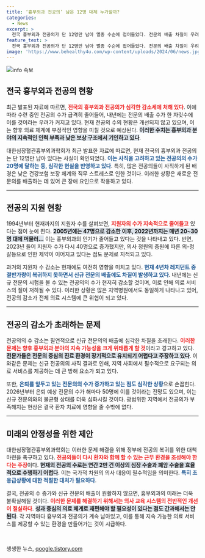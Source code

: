 ```yaml
---
title: ‘흉부외과 전공의’ 남은 12명 대체 누가할까?
categories:
  - News
excerpt: >
  전국 흉부외과 전공의가 단 12명만 남아 멸종 수순에 접어들었다. 전문의 배출 차질이 우려되는 가운데, 의료 시스템의 위기가 현실로! 정부의 대책 마련이 시급하다.
feature_text: >
  전국 흉부외과 전공의가 단 12명만 남아 멸종 수순에 접어들었다. 전문의 배출 차질이 우려되는 가운데, 의료 시스템의 위기가 현실로! 정부의 대책 마련이 시급하다.
image: 'https://www.behealthy4u.com/wp-content/uploads/2024/06/news.jpg'
---
```


<p><img src="https://www.behealthy4u.com/wp-content/uploads/2024/06/news.jpg" alt="info 속보" /></p>

<h2 data-ke-size="size26">전국 흉부외과 전공의 현황</h2>

<p data-ke-size="size16">최근 발표된 자료에 따르면, <b><span style="color: #ee2323;">전국의 흉부외과 전공의가 심각한 감소세에 처해 있다</span></b>. 이에 따라 수련 중인 전공의 수가 급격히 줄어들어, 내년에는 전문의 배출 수가 한 자릿수에 이를 것이라는 우려가 커지고 있다. 현재 전공의 수의 현황은 개선되지 않고 있으며, 이는 향후 의료 체계에 부정적인 영향을 미칠 것으로 예상된다. <b><span style="background-color: #21538527;">이러한 수치는 흉부외과 분야의 지속적인 인력 부족과 낮은 보상 구조에서 기인하고 있다</span></b>.</p>

<p data-ke-size="size16">대한심장혈관흉부외과학회가 최근 발표한 자료에 따르면, 현재 전국의 흉부외과 전공의는 단 12명만 남아 있다는 사실이 확인되었다. <b><span style="color: #1a5490;">이는 사직을 고려하고 있는 전공의의 수가 20명에 달하는 등, 심각한 현실을 반영하고 있다</span></b>. 특히, 많은 전공의들이 사직하게 된 배경은 낮은 건강보험 보장 체계와 직무 스트레스로 인한 것이다. 이러한 상황은 새로운 전문의를 배출하는 데 있어 큰 장애 요인으로 작용하고 있다.</p>

<hr>

<h2 data-ke-size="size26">전공의 지원 현황</h2>

<p data-ke-size="size16">1994년부터 현재까지의 지원자 수를 살펴보면, <b><span style="color: #ee2323;">지원자의 수가 지속적으로 줄어들고</span></b> 있다는 점이 눈에 띈다. <b><span style="background-color: #21538527;">2005년에는 47명으로 감소한 이후, 2022년까지는 매년 20~30명 대에 머물러...</span></b> 이는 흉부외과의 인기가 줄어들고 있다는 것을 나타내고 있다. 반면, 2023년 들어 지원자 수가 다시 40명으로 증가했지만, 의사 정원의 증원에 따른 의-정 갈등으로 인한 제약이 이어지고 있다는 점도 문제로 지적되고 있다.</p>

<p data-ke-size="size16">과거의 지원자 수 감소는 현재에도 여전히 영향을 미치고 있다. <b><span style="color: #1a5490;">현재 4년차 레지던트 중 절반가량이 복귀하지 못하면서 신규 전문의 배출에도 차질이 발생하고 있다</span></b>. 내년에는 신규 전문의 시험을 볼 수 있는 전공의의 수가 현저히 감소할 것이며, 이로 인해 의료 서비스의 질이 저하될 수 있다. 이러한 상황은 많은 지역병원에서도 동일하게 나타나고 있어, 전공의 감소가 전체 의료 시스템에 큰 위협이 되고 있다.</p>

<hr>

<h2 data-ke-size="size26">전공의 감소가 초래하는 문제</h2>

<p data-ke-size="size16">전공의의 수 감소는 필연적으로 신규 전문의의 배출에 심각한 차질을 초래한다. <b><span style="color: #ee2323;">이러한 문제는 향후 흉부외과 분야의 지속 가능성을 크게 위태롭게 할 것</span></b>이라고 경고하고 있다. <b><span style="background-color: #21538527;">전문가들은 전문의 중심의 진료 환경이 장기적으로 유지되기 어렵다고 주장하고 있다</span></b>. 이와같은 문제는 신규 전공의의 사직 결과로 인해, 지역 사회에서 필수적으로 요구되는 의료 서비스를 제공하는 데 큰 방해 요소가 되고 있다.</p>

<p data-ke-size="size16">또한, <b><span style="color: #1a5490;">은퇴를 앞두고 있는 전문의의 수가 증가하고 있는 점도 심각한 상황</span></b>으로 손꼽힌다. 2026년부터 은퇴 예상 전문의 수가 해마다 50명에 이를 것이라는 전망도 있으며, 이는 신규 전문의와의 불균형 상태를 더욱 심화시킬 것이다. 광범위한 지역에서 전공의가 부족해지는 현상은 결국 환자 치료에 영향을 줄 수밖에 없다.</p>

<hr>

<h2 data-ke-size="size26">미래의 안정성을 위한 제안</h2>

<p data-ke-size="size16">대한심장혈관흉부외과학회는 이러한 문제 해결을 위해 정부에 전공의 복귀를 위한 대책 마련을 촉구하고 있다. <b><span style="color: #ee2323;">전공의들이 다시 환자와 함께 할 수 있는 근무 환경을 조성해야 한다는 주장</span></b>이다. <b><span style="background-color: #21538527;">현재의 전공의 수로는 연간 2만 건 이상의 심장 수술과 폐암 수술을 효율적으로 수행하기 어렵다</span></b>. 이는 국가적 차원의 의사 대응이 필수적임을 의미한다. <b><span style="color: #1a5490;">특히 초응급상황에 대한 적절한 대처가 필요하다</span></b>.</p>

<p data-ke-size="size16">결국, 전공의 수 증가와 신규 전문의 배출이 원활하지 않으면, 흉부외과의 미래는 더욱 불확실해질 것이다. <b><span style="color: #ee2323;">이러한 문제를 해결하기 위해서는 의사 교육 시스템의 전반적인 개선이 절실하다</span></b>. <b><span style="background-color: #21538527;">성과 중심의 의료 체계로 재편해야 할 필요성이 있다는 점도 간과해서는 안 된다</span></b>. 각 지역마다 흉부외과 전공의가 계속 남아있고, 이를 통해 지속 가능한 의료 서비스를 제공할 수 있는 환경을 만들어가는 것이 시급하다.</p> 

<p data-ke-size="size16">&nbsp;</p>
생생한 뉴스, <a href="https://qoogle.tistory.com" rel="dofollow">qoogle.tistory.com</a>



